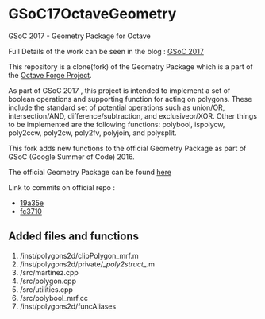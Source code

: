 # GSoC17OctaveGeometry
GSoC 2017 - Geometry Package for Octave

Full Details of the work can be seen in the blog : [GSoC 2017](https://piyush-jain1.github.io/GeometryPackage/)<br/>

This repository is a clone(fork) of the Geometry Package which is a part of the [Octave Forge Project](http://octave.sourceforge.net/).<br/>

As part of GSoC 2017 , this project is intended to implement a set of boolean operations and supporting function for acting on polygons. These include the standard set of potential operations such as union/OR, intersection/AND, difference/subtraction, and exclusiveor/XOR. Other things to be implemented are the following functions: polybool, ispolycw, poly2ccw, poly2cw, poly2fv, polyjoin, and polysplit.<br/>

This fork adds new functions to the official Geometry Package as part of GSoC (Google Summer of Code) 2016.

The official Geometry Package can be found [here](https://sourceforge.net/p/octave/geometry/ci/default/tree/)

Link to commits on official repo :
- [19a35e](https://sourceforge.net/p/octave/geometry/ci/19a35efc16dbe645e0bbfbffe9cfaa14e5ec9c96/)
- [fc3710](https://sourceforge.net/p/octave/geometry/ci/fc3710b6cce55502e6eff4dc4251d507bc5b4ff1/)

## Added files and functions
1. /inst/polygons2d/clipPolygon_mrf.m
2. /inst/polygons2d/private/\__poly2struct\__.m
3. /src/martinez.cpp
4. /src/polygon.cpp
5. /src/utilities.cpp
6. /src/polybool_mrf.cc
7. /inst/polygons2d/funcAliases
